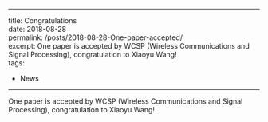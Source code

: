 ---  
title: Congratulations  
 date: 2018-08-28  
 permalink: /posts/2018-08-28-One-paper-accepted/  
 excerpt: One paper is accepted by WCSP (Wireless Communications and Signal Processing), congratulation to Xiaoyu Wang!  
 tags:  
   - News  
 ---  
  
One paper is accepted by WCSP (Wireless Communications and Signal Processing), congratulation to Xiaoyu Wang!
